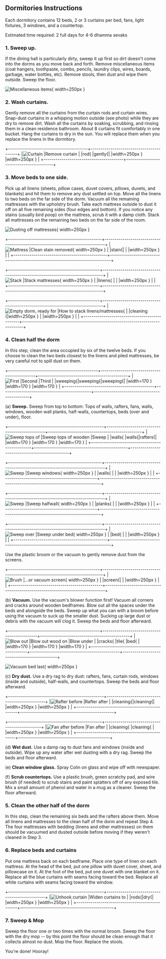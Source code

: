 
## Dormitories Instructions

Each dormitory contains 12 beds, 2 or 3 curtains per bed, fans, light fixtures, 3 windows, and a countertop.

Estimated time required: 2 full days for 4-6 dhamma sevaks

### 1. Sweep up.

If the dining hall is particularly dirty, sweep it up first so dirt doesn't come into the dorms as you move back and forth. Remove miscellaneous items (coat hangers, toothpaste, combs, pencils, laundry clips, wires, boards, garbage, water bottles, etc). Remove stools, then dust and wipe them outside. Sweep the floor.

![Miscellaneous items](images/deep-clean/miscellaneous.jpeg){ width=250px }

### 2. Wash curtains.

Gently remove all the curtains from the curtain rods and curtain wires. Snap-dust curtains in a whipping motion outside (see photo) while they are dry to remove dirt. Wash all the curtains by soaking, scrubbing, and rinsing them in a clean residence bathroom. About 8 curtains fit comfortably in one bucket. Hang the curtains to dry in the sun. You will replace them when you replace the linens in the dormitory.

+----------------------------------------+-----------------------------------------+
|![Curtain                               |![Remove curtain                         |
|rod](images/deep-clean/curtain1.jpeg){  |gently](images/deep-clean/curtain2.jpeg){|
|width=250px }                           |width=250px }                            |
+----------------------------------------+-----------------------------------------+

### 3. Move beds to one side.

Pick up all linens (sheets, pillow cases, duvet covers, pillows, duvets, and blankets) and hit them to remove any dust settled on top. Move all the linens to two beds on the far side of the dorm. Vacuum all the remaining mattresses with the upholstry brush. Take each mattress outside to dust it off on all five remaining sides (four edges and bottom). If you notice any stains (usually bird poop) on the mattress, scrub it with a damp cloth. Stack all mattresses on the remaining two beds on the far side of the room.

![Dusting off mattresses](images/deep-clean/mattress-dusting.jpeg){ width=250px }

+-----------------------------------------------+------------------------------------------------------------------------------+
|![Mattress                                     |![Clean stain removed](images/deep-clean/mattress-after.jpeg){ width=250px }  |
|stain](images/deep-clean/mattress-before.jpeg){|                                                                              |
|width=250px }                                  |                                                                              |
+-----------------------------------------------+------------------------------------------------------------------------------+

+----------------------------------------------+------------------------------------------------------------------------------+
|![Stack                                       |![Stack mattresses](images/deep-clean/mattresses.jpeg){ width=250px }         |
|linens](images/deep-clean/linens.jpeg){       |                                                                              |
|width=250px }                                 |                                                                              |
+----------------------------------------------+------------------------------------------------------------------------------+

+----------------------------------------------+------------------------------------------------------------------------------+
|![Empty dorm, ready for                       |![How to stack linens/mattresses](images/deep-clean/empty-dorm2.jpeg){        |
|cleaning](images/deep-clean/empty-dorm1.jpeg){|width=250px }                                                                 |
|width=250px }                                 |                                                                              |
+----------------------------------------------+------------------------------------------------------------------------------+

### 4. Clean half the dorm

In this step, clean the area occupied by six of the twelve beds. If you choose to clean the two beds closest to the linens and piled mattresses, be very careful not to spill dust on them.

+---------------------------------------------+---------------------------------------------+---------------------------------------------+
|![First                                      |![Second                                     |![Third                                      |
|sweeping](images/deep-clean/sweepings1.jpeg){|sweeping](images/deep-clean/sweepings2.jpeg){|sweeping](images/deep-clean/sweepings3.jpeg){|
|width=170 }                                  |width=170 }                                  |width=170 }                                  |
+---------------------------------------------+---------------------------------------------+---------------------------------------------+

   (a) **Sweep.** Sweep from top to bottom: Tops of walls, rafters, fans, walls, windows, wooden wall planks, half-walls, countertops, beds (over and under), floor.


+------------------------------------------------+-----------------------------------------------+-----------------------------------------------+
|![Sweep tops of                                 |![Sweep tops of wooden                         |![Sweep                                        |
|walls](images/deep-clean/sweep-wall-top1.jpeg){ |walls](images/deep-clean/sweep-wall-top2.jpeg){|rafters](images/deep-clean/sweep-rafters.jpeg){|
|width=170 }                                     |width=170 }                                    |width=170 }                                    |
+------------------------------------------------+-----------------------------------------------+-----------------------------------------------+

+-----------------------------------------------+------------------------------------------------------------------------------+
|![Sweep                                        |![Sweep windows](images/deep-clean/sweep-window.jpeg){ width=250px }          |
|walls](images/deep-clean/sweep-walls.jpeg){    |                                                                              |
|width=250px }                                  |                                                                              |
+-----------------------------------------------+------------------------------------------------------------------------------+

+-----------------------------------------------+------------------------------------------------------------------------------+
|![Sweep                                        |![Sweep halfwall](images/deep-clean/sweep-halfwall.jpeg){ width=250px }       |
|planks](images/deep-clean/sweep-planks.jpeg){  |                                                                              |
|width=250px }                                  |                                                                              |
+-----------------------------------------------+------------------------------------------------------------------------------+

+-----------------------------------------------+------------------------------------------------------------------------------+
|![Sweep over                                   |![Sweep under bed](images/deep-clean/sweep-bed-under.jpeg){ width=250px }     |
|bed](images/deep-clean/sweep-bed-over.jpeg){   |                                                                              |
|width=250px }                                  |                                                                              |
+-----------------------------------------------+------------------------------------------------------------------------------+

Use the plastic broom or the vacuum to gently remove dust from the screens.

+----------------------------------------------+------------------------------------------------------------------------------+
|![Brush                                       |![...or vacuum screen](images/deep-clean/sweep-screen2.jpeg){ width=250px }   |
|screen](images/deep-clean/sweep-screen1.jpeg){|                                                                              |
|width=250px }                                 |                                                                              |
+----------------------------------------------+------------------------------------------------------------------------------+

   (b) **Vacuum.** Use the vacuum's blower function first! Vacuum all corners and cracks around wooden bedframes. Blow out all the spaces under the beds and alongside the beds. Sweep up what you can with a broom before using the vacuum to suck up the smaller dust. Sucking up large dust or debris with the vacuum will clog it. Sweep the beds and floor afterward.

+----------------------------------------------+---------------------------------------------+---------------------------------------------+
|![Blow out                                    |![Blow out wood on                           |![Blow under                                 |
|cracks](images/deep-clean/blow-cracks.jpeg){  |tile](images/deep-clean/blow-tile.jpeg){     |bed](images/deep-clean/blow-under.jpeg){     |
|width=170 }                                   |width=170 }                                  |width=170 }                                  |
+----------------------------------------------+---------------------------------------------+---------------------------------------------+

![Vacuum bed last](images/deep-clean/vacuum-bed.jpeg){ width=250px }

   (c) **Dry dust.** Use a dry rag to dry dust: rafters, fans, curtain rods, windows (inside and outside), half-walls, and countertops. Sweep the beds and floor afterward.

+------------------------------------------------+-----------------------------------------------+
|![Rafter before                                 |![Rafter after                                 |
|cleaning](images/deep-clean/rafter-before.jpeg){|cleaning](images/deep-clean/rafter-after.jpeg){|
|width=250px }                                   |width=250px }                                  |
+------------------------------------------------+-----------------------------------------------+

+-----------------------------------------------+----------------------------------------------+
|![Fan after before                             |![Fan after                                   |
|cleaning](images/deep-clean/fan-before.jpeg){  |cleaning](images/deep-clean/fan-after.jpeg){  |
|width=250px }                                  |width=250px }                                 |
+-----------------------------------------------+----------------------------------------------+

   (d) **Wet dust.** Use a damp rag to dust fans and windows (inside and outside). Wipe up any water after wet dusting with a dry rag. Sweep the beds and floor afterward.

   (e) **Clean window glass.** Spray Colin on glass and wipe off with newspaper.

   (f) **Scrub countertops.** Use a plastic brush, green scratchy pad, and wire brush (if needed) to scrub stains and paint splatters off of any exposed tile. Mix a small amount of phenol and water in a mug as a cleaner. Sweep the floor afterward.

### 5. Clean the other half of the dorm

In this step, clean the remaining six beds and the rafters above them. Move all linens and mattresses to the clean half of the dorm and repeat Step 4. The four mattresses with bedding (linens and other mattresses) on them should be vacuumed and dusted outside before moving if they weren't cleaned in Step 3.

### 6. Replace beds and curtains

Put one mattress back on each bedframe. Place one type of linen on each mattress: At the head of the bed, put one pillow with duvet cover, sheet, and pillowcase on it. At the foot of the bed, put one duvet with one blanket on it. Replace all the blue curtains with seams facing toward the bed. Replace all white curtains with seams facing toward the window.

+------------------------------------------------+-----------------------------------------------+
|![Unhook curtain                                |![Widen curtains to                            |
|rods](images/deep-clean/replace-curtains1.jpeg){|dry](images/deep-clean/replace-curtains2.jpeg){|
|width=250px }                                   |width=250px }                                  |
+------------------------------------------------+-----------------------------------------------+

### 7. Sweep &amp; Mop

Sweep the floor one or two times with the normal broom. Sweep the floor with the dry mop -- by this point the floor should be clean enough that it collects almost no dust. Mop the floor. Replace the stools.

You're done! Hooray!
